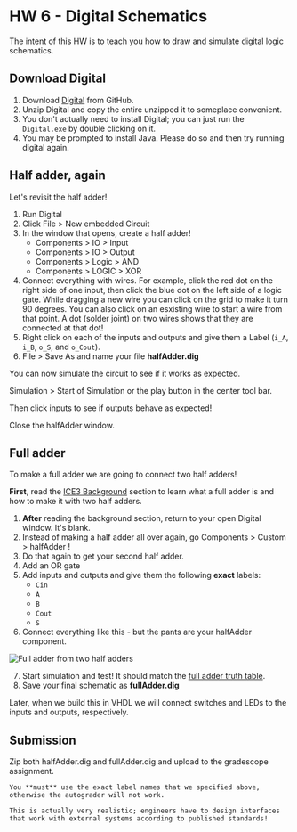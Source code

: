 # HW 6 - Digital Schematics

The intent of this HW is to teach you how to draw and simulate digital logic schematics.

## Download Digital

1. Download [Digital](https://github.com/hneemann/Digital) from GitHub.
2. Unzip Digital and copy the entire unzipped it to someplace convenient.
3. You don't actually need to install Digital; you can just run the `Digital.exe` by double clicking on it.
4. You may be prompted to install Java. Please do so and then try running digital again.

## Half adder, again

Let's revisit the half adder!

1. Run Digital
2. Click File > New embedded Circuit
3. In the window that opens, create a half adder!
    - Components > IO > Input
    - Components > IO > Output
    - Components > Logic > AND
    - Components > LOGIC > XOR
4. Connect everything with wires. For example, click the red dot on the right side of one input, then click the blue dot on the left side of a logic gate. While dragging a new wire you can click on the grid to make it turn 90 degrees. You can also click on an esxisting wire
to start a wire from that point. A dot (solder joint) on two wires shows that they are connected at that dot!
5. Right click on each of the inputs and outputs and give them a Label (`i_A`, `i_B`, `o_S`, and `o_Cout`).
6. File > Save As and name your file **halfAdder.dig**

You can now simulate the circuit to see if it works as expected.

Simulation > Start of Simulation or the play button in the center tool bar.

Then click inputs to see if outputs behave as expected!

Close the halfAdder window.

## Full adder

To make a full adder we are going to connect two half adders!

**First**, read the [ICE3 Background](https://usafa-ece.github.io/ece281-book/ICE/ICE3.html#background) section to learn what a full adder is and how to make it with two half adders.

1. **After** reading the background section, return to your open Digital window. It's blank.
2. Instead of making a half adder all over again, go Components > Custom > halfAdder !
3. Do that again to get your second half adder.
4. Add an OR gate
5. Add inputs and outputs and give them the following **exact** labels:
    - `Cin`
    - `A`
    - `B`
    - `Cout`
    - `S`
6. Connect everything like this - but the pants are your halfAdder component.

![Full adder from two half adders](../ICE/img/ice3_fullfromtwo.png)

7. Start simulation and test! It should match the [full adder truth table](https://usafa-ece.github.io/ece281-book/ICE/ICE3.html#full-adder-truth).
8. Save your final schematic as **fullAdder.dig**

Later, when we build this in VHDL we will connect switches and LEDs to the inputs and outputs, respectively.

## Submission

Zip both halfAdder.dig and fullAdder.dig and upload to the gradescope assignment.

```{important}
You **must** use the exact label names that we specified above,
otherwise the autograder will not work.

This is actually very realistic; engineers have to design interfaces
that work with external systems according to published standards!
```
